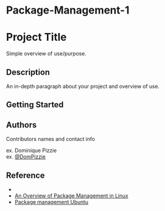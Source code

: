 # Package-Management-1


# Project Title

Simple overview of use/purpose.

## Description

An in-depth paragraph about your project and overview of use.

## Getting Started

## Authors

Contributors names and contact info

ex. Dominique Pizzie  
ex. [@DomPizzie](https://twitter.com/dompizzie)

## Reference

* []()
* [An Overview of Package Management in Linux](https://www.linode.com/docs/guides/linux-package-management-overview/)
* [Package management Ubuntu](https://ubuntu.com/server/docs/package-management)
